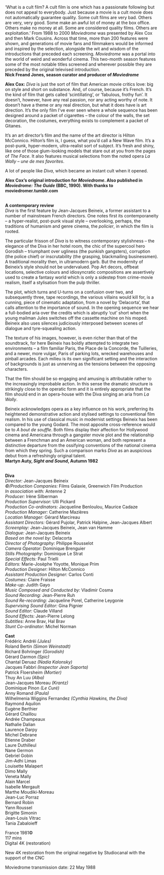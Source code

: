 
‘What is a cult film? A cult film is one which has a passionate following but does not appeal to everybody. Just because a movie is a cult movie does not automatically guarantee quality. Some cult films are very bad. Others are very, very good. Some make an awful lot of money at the box office. Others make no money at all. Some are considered quality films. Others are exploitation.’ From 1988 to 2000 _Moviedrome_ was presented by Alex Cox and then Mark Cousins. Across that time, more than 200 features were shown, and generations of movie fans and filmmakers would be informed and inspired by the selection, alongside the wit and wisdom of the introductions that preceded each screening. _Moviedrome_ was a portal into the world of weird and wonderful cinema. This two-month season features some of the most notable titles screened and wherever possible they are preceded by the original televised introduction.  
**Nick Freand Jones, season curator and producer  of _Moviedrome_**

**Alex Cox:** _Diva_ is just the sort of film that American movie critics love: big on style and short on substance. And, of course, because it’s French. It’s the kind of film that gets called ‘scintillating’, or 'fabulous, frothy fun’. It doesn’t, however, have any real passion, nor any acting worthy of note. It doesn’t have a theme or any real direction, but what it does have is art direction. It’s the only film I’ve ever seen where a whole sequence has been designed around a packet of cigarettes – the colour of the walls, the set decoration, the costumes, everything exists to complement a packet of Gitanes.

It’s an art director’s film and the name of the art director is Hilton McConnico. Hilton’s film is, I guess, what you’d call a New Wave film. It’s a post-punk, hyper-modern, ultra-realist sort of subject. It’s fresh and shiny, like one of those glum-looking models that stare out at you from the pages of _The Face_. It also features musical selections from the noted opera _La Wally_ – _une de mes favorites_.

A lot of people like _Diva_, which became an instant cult when it opened.

**Alex Cox’s original introduction for _Moviedrome_. Also published in _Moviedrome: The Guide_ (BBC, 1990). With thanks to moviedromer.tumblr.com**  
<br>

**A contemporary review**  
_Diva_ is the first feature by Jean-Jacques Beineix, a former assistant to a number of mainstream French directors. One notes first its contemporaneity – a hyper-realist, post-punk visual style – overlooking, perhaps, the traditions of humanism and genre cinema, the _policier_, in which the film is rooted.

The particular frisson of _Diva_ is to witness contemporary stylishness – the elegance of the Diva in her hotel room, the chic of the supercool hero Gorodish – triumphant over ugliness (the punkish gangsters), corruption (the police chief) or inscrutability (the grasping, blackmailing businessmen). A traditional morality then, in ultramodern garb. But the modernity of Beineix’s style should not be undervalued. Pop Art decors, offbeat locations, selective colours and idiosyncratic compositions are assertively used to create a fantasy world which is only a sidestep from crime-movie realism, itself a stylisation from the pulp thriller.

The plot, which turns and U-turns on a confusion over two, and subsequently three, tape recordings, the various villains would kill for, is a cunning, piece of cinematic adaptation, from a novel by ‘Delacorta’, that calls attention to the importance of sound. In the opening sequence we hear a full-bodied aria over the credits which is abruptly ‘cut’ short when the young mailman Jules switches off the cassette machine on his moped. Beineix also uses silences judiciously interposed between scenes of dialogue and tyre-squealing action.

The texture of his images, however, is even richer than that of the soundtrack, for here Beineix has boldly attempted to integrate two environments – a film familiar Paris, the Place de la Concorde, the Tuilleries, and a newer, more vulgar, Paris of parking lots, wrecked warehouses and pinball arcades. Each milieu is its own significant setting and the interaction of backgrounds is just as unnerving as the tensions between the opposing characters.

That the film should be so engaging and amusing is attributable rather to the increasingly improbable action. In this sense the dramatic structure is strikingly close to the operatic form and it is entirely appropriate that the film should end in an opera-house with the Diva singing an aria from _La Wally_.

Beineix acknowledges opera as a key influence on his work, preferring its heightened demonstrative action and stylised settings to conventional film realism. In his use of classical music in modernist settings Beineix has been compared to the young Godard. The most apposite cross-reference would be to _A bout de souffle_. Both films display their affection for Hollywood cinema and Americana through a gangster movie plot and the relationship between a Frenchman and an American woman, and both represent a distinctive departure from the ossifying conventions of the national cinema from which they spring. Such a comparison marks _Diva_ as an auspicious debut from a refreshingly original talent.  
**Martyn Auty, _Sight and Sound_, Autumn 1982**
<br><br>

**Diva**<br>
_Director:_ Jean-Jacques Beineix<br>
_©/Production Companies:_ Films Galaxie, Greenwich Film Production<br>
_In association with:_ Antenne 2<br>
_Producer:_ Irène Silberman<br>
_Production Supervisor:_ Ulli Pickard<br>
_Production Co-ordinators:_ Jacqueline Benloulou, Maurice Cadaze<br>
_Production Manager:_ Catherine Mazières<br>
_Location Manager:_ Gérard Marcireau<br>
_Assistant Directors:_ Gérard Pujolar, Patrick Halpine, Jean-Jacques Albert<br>
_Screenplay:_ Jean-Jacques Beineix, Jean van Hamme<br>
_Dialogue:_ Jean-Jacques Beineix<br>
_Based on the novel by:_ Delacorta<br>
_Director of Photography:_ Philippe Rousselot<br>
_Camera Operator:_ Dominique Brenguier<br>
_Stills Photography:_ Dominique Le Strat<br>
_Special Effects:_ Paul Trielli<br>
_Editors:_ Marie-Josèphe Yoyotte, Monique Prim<br>
_Production Designer:_ Hilton McConnico<br>
_Assistant Production Designer:_ Carlos Conti<br>
_Costumes:_ Claire Fraisse<br>
_Make-up:_ Judith Gayo<br>
_Music Composed and Conducted by:_  Vladimir Cosma<br>
_Sound Recording:_ Jean-Pierre Ruh<br>
_Sound Re-recording:_ Jacqueline Porel, Catherine Leygonie<br>
_Supervising Sound Editor:_ Gina Pignier<br>
_Sound Editor:_ Claude Villand<br>
_Sound Effects:_ Jean-Pierre Lelong<br>
_Subtitles:_ Anne Brav, Hal Brav<br>
_Stunt Co-ordinator:_ Michel Norman<br>

**Cast**<br>
Frédéric Andrëi _(Jules)_<br>
Roland Bertin _(Simon Weinstadt)_<br>
Richard Bohringer _(Gorodish)_<br>
Gérard Darmon _(Spic)_<br>
Chantal Deruaz _(Nadia Kalonsky)_<br>
Jacques Fabbri _(Inspector Jean Saporta)_<br>
Patrick Floersheim _(Mortier)_<br>
Thuy An Luu _(Alba)_<br>
Jean-Jacques Moreau _(Krantz)_<br>
Dominique Pinon _(Le Curé)_<br>
Anny Romand _(Paula)_<br>
Wilhelmenia Wiggins Fernandez  _(Cynthia Hawkins, the Diva)_<br>
Raymond Aquilon<br>
Eugène Berthier<br>
Gérard Chaillou<br>
Andrée Champeaux<br>
Nathalie Dalian<br>
Laurence Darpy<br>
Michel Debrane<br>
Etienne Draber<br>
Laure Duthilleul<br>
Nane Germon<br>
Gebriel Gobin<br>
Jim-Adhi Limas<br>
Louisette Malapert<br>
Dimo Mally<br>
Veneta Mally<br>
Alain Marcel<br>
Isabelle Mergault<br>
Marthe Moudiki-Moreau<br>
Jean-Luc Porraz<br>
Bernard Robin<br>
Yann Roussel<br>
Brigitte Simonin<br>
Jean-Louis Vitrac<br>
Tania Zabaloieff<br>

France 1981©<br>
117 mins<br>
Digital 4K (restoration)

New 4K restoration from the original negative by Studiocanal with the support of the CNC

Moviedrome transmission date: 22 May 1988<br>
<br><br>
<!--stackedit_data:
eyJoaXN0b3J5IjpbLTUxNTYwODI3Nl19
-->